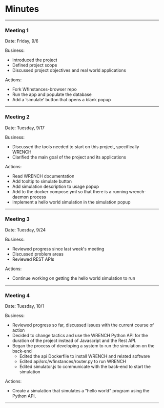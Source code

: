 # Minutes

---
### Meeting 1

Date: Friday, 9/6

Business:
- Introduced the project
- Defined project scope 
- Discussed project objectives and real world applications

Actions:
- Fork WfInstances-browser repo
- Run the app and populate the database
- Add a ‘simulate’ button that opens a blank popup
---
### Meeting 2

Date: Tuesday, 9/17

Business:
- Discussed the tools needed to start on this project, specifically WRENCH
- Clarified the main goal of the project and its applications

Actions:
- Read WRENCH documentation
- Add tooltip to simulate button
- Add simulation description to usage popup
- Add to the docker compose.yml so that there is a running wrench-daemon process
- Implement a hello world simulation in the simulation popup
---
### Meeting 3

Date: Tuesday, 9/24

Business:
- Reviewed progress since last week's meeting
- Discussed problem areas
- Reviewed REST APIs

Actions:
- Continue working on getting the hello world simulation to run
---
### Meeting 4

Date: Tuesday, 10/1

Business:
- Reviewed progress so far, discussed issues with the current course of action
- Decided to change tactics and use the WRENCH Python API for the duration of the project instead of Javascript and the Rest API.
- Began the process of developing a system to run the simulation on the back-end
  - Edited the api Dockerfile to install WRENCH and related software
  - Edited api/src/wfinstances/router.py to run WRENCH
  - Edited simulator.js to communicate with the back-end to start the simulation

Actions:
- Create a simulation that simulates a "hello world" program using the Python API.
---
